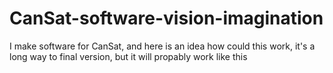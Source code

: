 # CanSat-software-vision-imagination
I make software for CanSat, and here is an idea how could this work, it's a long way to final version, but it will propably work like this
